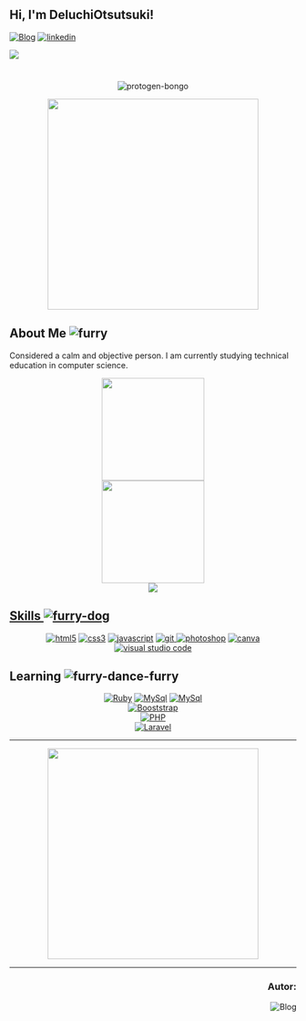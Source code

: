 ## Hi, I'm DeluchiOtsutsuki!
[![Blog](https://img.shields.io/badge/Portfolio_Deluchi_Otsutsuki-000000?style=for-the-badge&logo=About.me&logoColor=white)](https://deluchiotsutsuki.github.io/Sobre-mim//)
[![linkedin](https://img.shields.io/badge/linkedin-0A66C2?style=for-the-badge&logo=linkedin&logoColor=white)](https://www.linkedin.com/in/gabriel-deluchi-777715254/)

<a href="https://github.com/deluchiotsutsuki/github-profile-views-counter">
    <img src="https://deluchiotsutsuki.github.io/Sobre-mim//ghpvc/?username=deluchiotsutsuki&style=for-the-badge">
</a>

#

<div align="center">
    
![protogen-bongo](https://user-images.githubusercontent.com/98788821/209611209-4e4d2200-64ae-43ab-9024-aabe2b2f6dfc.gif)
    
<img src="https://user-images.githubusercontent.com/123118063/214448817-38ffcef5-dcec-413c-9cd0-d7f8c89accec.png" height="370" width="370"/>    
    
</div>

## About Me ![furry](https://user-images.githubusercontent.com/98788821/209613851-2c554bb7-4571-4322-b7c3-1e34ca111dd1.gif) 
Considered a calm and objective person. I am currently studying technical education in computer science.

<div align="center">
<a href="https://github.com/DeluchiOtsutsuki">
<img height="180em" src="https://github-readme-stats-git-masterrstaa-rickstaa.vercel.app/api/top-langs/?username=DeluchiOtsutsuki&layout=compact&langs_count=7&theme=codeSTACKr&theme=graywhite"/> <br>
    <img height="180em" src="https://github-readme-stats.vercel.app/api?username=DeluchiOtsutsuki&show_icons=true&theme=graywhite"/> <br>
    <img src="https://github-readme-stats.vercel.app/api/top-langs/?username=DeluchiOtsutsuki&theme=graywhite"/>
</div>
  
## Skills ![furry-dog](https://user-images.githubusercontent.com/98788821/209614966-decb7a0e-03fe-425a-837d-cd511d6197ee.gif) 

<div align="center">
 
<a href="https://www.w3.org/html/" target="_blank"> <img src="https://img.shields.io/badge/HTML5-E34F26?style=for-the-badge&logo=html5&logoColor=white" alt="html5"/></a>
<a href="https://www.w3schools.com/css/" target="_blank"> <img src="https://img.shields.io/badge/CSS3-1572B6?style=for-the-badge&logo=css3&logoColor=white" alt="css3"/></a>
<a href="https://developer.mozilla.org/en-US/docs/Web/JavaScript" target="_blank"><img src="https://img.shields.io/badge/JavaScript-323330?style=for-the-badge&logo=javascript&logoColor=F7DF1Eg" alt="javascript"/></a>
<a href="https://git-scm.com/" target="_blank"> <img src="https://img.shields.io/badge/Git-F05032?style=for-the-badge&logo=git&logoColor=white" alt="git"/> </a>
<a href="https://www.adobe.com/products/photoshop.html" target="_blank"> <img src="https://img.shields.io/badge/Adobe%20Photoshop-31A8FF?style=for-the-badge&logo=Adobe%20Photoshop&logoColor=black" alt="photoshop"/></a>
<a href="https://www.canva.com/" target="_blank"> <img src="https://img.shields.io/badge/Canva-%2300C4CC.svg?&style=for-the-badge&logo=Canva&logoColor=white" alt="canva"/></a>
<a href="https://code.visualstudio.com/" target="_blank"> <img src="https://img.shields.io/badge/Visual_Studio_Code-0078D4?style=for-the-badge&logo=visual%20studio%20code&logoColor=white" alt="visual studio code"/></a>          
 
</div>          

## Learning ![furry-dance-furry](https://user-images.githubusercontent.com/98788821/209615112-def0ac3e-2067-4dfb-bb32-7fb4bdf52bdb.gif) 
    
<div align="center">
    
<a href="#"  target="_blank"><img src="https://img.shields.io/badge/-Ruby-darkred?style=for-the-badge&logo=ruby&logoColor=white" alt="Ruby"/></a>             <a href="#"  target="_blank"><img src="https://img.shields.io/badge/-MySQL-00000F?style=for-the-badge&logo=mysql&logoColor=white" alt="MySql"/></a>
<a href="#"  target="_blank"><img src="https://img.shields.io/badge/-SqlServer-white?style=for-the-badge&logo=microsoftsqlserver&logoColor=black" alt="MySql"/></a>                                        
<a href="#"  target="_blank"><img src="https://img.shields.io/badge/-Bootstrap-563D7C?style=for-the-badge&logo=bootstrap&logoColor=white" alt="Booststrap"/></a>                                       
<a href="#"  target="_blank"><img src="https://img.shields.io/badge/-PHP-777BB4?style=for-the-badge&logo=php&logoColor=white" alt="PHP"/></a>    
<a href="#"  target="_blank"><img src="https://img.shields.io/badge/-Laravel-orange?style=for-the-badge&logo=laravel&logoColor=white" alt="Laravel"/></a>                                  
</div>
    
---
    
<div align="center">
    
<img src="https://user-images.githubusercontent.com/123118063/214448772-412da56b-8b63-452e-81f0-5325043a6303.png" height="370" width="370"/>

</div>
    
---

<div align="right">
    
<h3>Autor:</h3>
    
![Blog](https://img.shields.io/badge/@_Deluchi_Otsutsuki-000000?style=for-the-badge&logo=About.me&logoColor=white)

</div>
  
